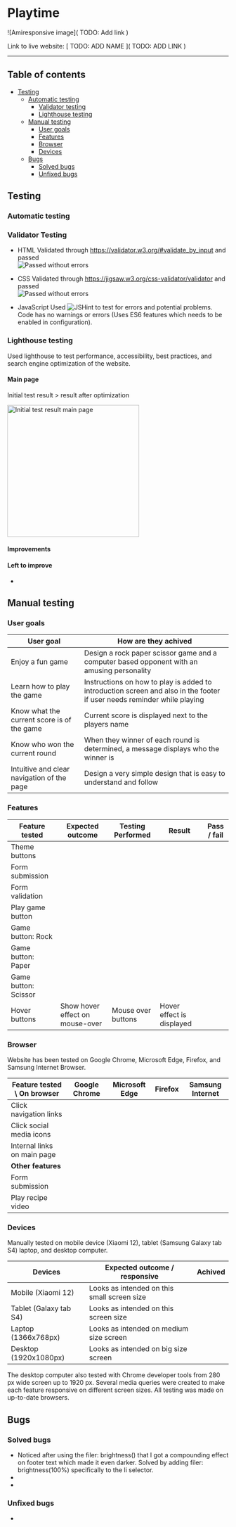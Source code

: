 # Playtime

![Amiresponsive image]( TODO: Add link )


Link to live website: [ TODO: ADD NAME ]( TODO: ADD LINK )

<hr>

## Table of contents


* [Testing](#testing)
    * [Automatic testing](#)
        * [Validator testing](#validator-testing)
        * [Lighthouse testing](#lighthouse-testing)
    * [Manual testing](#manual-testing)
        * [User goals](#user-goals)
        * [Features](#features)
        * [Browser](#browser)
        * [Devices](#devices)
    * [Bugs](#bugs)
        * [Solved bugs](#solved-bugs)
        * [Unfixed bugs](#unfixed-bugs)



## Testing

### Automatic testing

### Validator Testing

- HTML
Validated through https://validator.w3.org/#validate_by_input and passed
<br>![Passed without errors](https://res.cloudinary.com/dmntcacug/image/upload/v1693510294/html-validator-pass_lwfaja.jpg)

- CSS
Validated through https://jigsaw.w3.org/css-validator/validator and passed
<br>![Passed without errors](https://res.cloudinary.com/dmntcacug/image/upload/v1693422108/css-validator-pass_xthpbi.jpg)

- JavaScript
Used ![JSHint](https://jshint.com/) to test for errors and potential problems.<br>
Code has no warnings or errors (Uses ES6 features which needs to be enabled in configuration).

### Lighthouse testing

Used lighthouse to test performance, accessibility, best practices, and search engine optimization of the website. 


#### Main page
Initial test result > result after optimization
<p align="left"><img src="TODO: Add image of lighthouse testing" alt="Initial test result main page" width="300"/></p>



#### Improvements




#### Left to improve
- 





## Manual testing

### User goals

| User goal | How are they achived | 
| --- | --- | 
| Enjoy a fun game | Design a rock paper scissor game and a computer based opponent with an amusing personality | 
| Learn how to play the game | Instructions on how to play is added to introduction screen and also in the footer if user needs reminder while playing |
| Know what the current score is of the game | Current score is displayed next to the players name |
| Know who won the current round | When they winner of each round is determined, a message displays who the winner is | 
| Intuitive and clear navigation of the page | Design a very simple design that is easy to understand and follow | 

### Features

| Feature tested | Expected outcome | Testing Performed | Result | Pass / fail | 
| --- | --- | --- | --- | --- |
| Theme buttons |  |  |  |  |
| Form submission |   |  |  |  |
| Form validation |  |  |  |  |  |
| Play game button |  |  |  |  |  |
| Game button: Rock |  |  |  |  |  |
| Game button: Paper |  |  |  |  |  |
| Game button: Scissor |  |  |  |  |  |
| Hover buttons | Show hover effect on mouse-over | Mouse over buttons | Hover effect is displayed |  |


### Browser
Website has been tested on Google Chrome, Microsoft Edge, Firefox, and Samsung Internet Browser.

| Feature tested \  On browser | Google Chrome | Microsoft Edge | Firefox | Samsung Internet  |
| --- | --- | --- | --- | --- |
| Click navigation links |  |  |  | |
| Click social media icons |   |  |  |  |
| Internal links on main page |  |  |  |  |
| **Other features** |
| Form submission |  |  |  |  |
| Play recipe video |  |  |  |  |

### Devices
Manually tested on mobile device (Xiaomi 12), tablet (Samsung Galaxy tab S4) laptop, and desktop computer.

| Devices | Expected outcome / responsive | Achived |
| --- | --- | --- | 
| Mobile (Xiaomi 12) | Looks as intended on this small screen size |  |
| Tablet (Galaxy tab S4) | Looks as intended on this screen size |  |
| Laptop (1366x768px) | Looks as intended on medium size screen |  |
| Desktop (1920x1080px) | Looks as intended on big size screen |  |

The desktop computer also tested with Chrome developer tools from 280 px wide screen up to 1920 px.
Several media queries were created to make each feature responsive on different screen sizes. All testing was made on up-to-date browsers. 



## Bugs

### Solved bugs

- Noticed after using the filer: brightness() that I got a compounding effect on footer text which made it even darker. Solved by adding filer: brightness(100%) specifically to the li selector.
- 
- 





### Unfixed bugs

- 